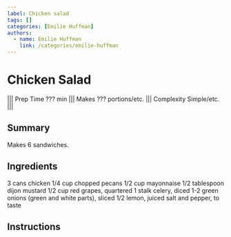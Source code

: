 ```yaml
---
label: Chicken salad
tags: []
categories: [Emilie Huffman]
authors:
  - name: Emilie Huffman
    link: /categories/emilie-huffman
---
```


# Chicken Salad
<!--- ![](/static/banners/???.webp) --->

||| Prep Time
??? min
||| Makes
??? portions/etc.
||| Complexity
Simple/etc.
|||

## Summary
Makes 6 sandwiches.

## Ingredients
3 cans chicken
1/4 cup chopped pecans
1/2 cup mayonnaise
1/2 tablespoon dijon mustard
1/2 cup red grapes, quartered
1 stalk celery, diced
1-2 green onions (green and white parts), sliced
1/2 lemon, juiced
salt and pepper, to taste

## Instructions
